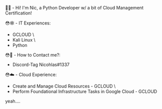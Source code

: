 👋😳 - Hi! I'm Nic, a Python Developer w/ a bit of Cloud Management Certification!

😳🕸️ - IT Experiences:

- GCLOUD \
- Kali Linux \
- Python

😳📇 - How to Contact me?:

- Discord-Tag Nicohlas#1337

😳☁️ - Cloud Experience:

- Create and Manage Cloud Resources - GCLOUD \
- Perform Foundational Infrastructure Tasks in Google Cloud - GCLOUD

yeah....

